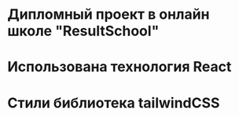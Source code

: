 # Дипломный проект в онлайн школе "ResultSchool"
# Использована технология React
# Стили библиотека tailwindCSS